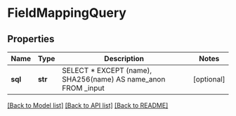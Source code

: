 # FieldMappingQuery


## Properties
Name | Type | Description | Notes
------------ | ------------- | ------------- | -------------
**sql** | **str** | SELECT * EXCEPT (name), SHA256(name) AS name_anon FROM _input | [optional] 

[[Back to Model list]](../README.md#documentation-for-models) [[Back to API list]](../README.md#documentation-for-api-endpoints) [[Back to README]](../README.md)


